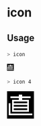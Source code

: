 # icon

## Usage

```sh
> icon
```

![icon@1x](icon@1x.png)

```sh
> icon 4
```

![icon@4x](icon@4x.png)
